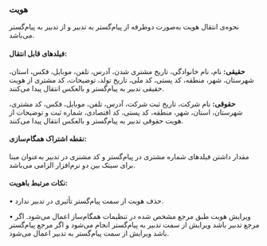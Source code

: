 ### هویت 

نحوه‌ی انتقال هویت به‌صورت دوطرفه از پیام‌گستر به تدبیر و از تدبیر به پیام‌گستر می‌باشد.

#### فیلدهای قابل انتقال:

**حقیقی:** نام، نام خانوادگی، تاریخ مشتری شدن، آدرس، تلفن، موبایل، فکس، استان، شهرستان، شهر، منطقه، کد پستی، کد ملی، تاریخ تولد، توضیحات، کد مشتری از هویت حقیقی تدبیر به پیام‌گستر و بالعکس انتقال پیدا می‌کنند.

**حقوقی:** نام شرکت، تاریخ ثبت شرکت، آدرس، تلفن، موبایل، فکس، کد مشتری، شهرستان، استان، شهر، منطقه، کد پستی، کد اقتصادی، شماره ثبت و توضیحات از هویت حقوقی تدبیر به پیام‌گستر و بالعکس انتقال پیدا می‌کنند.

#### نقطه اشتراک همگام‌سازی: 

مقدار داشتن فیلدهای شماره مشتری در پیام‌گستر و کد مشتری در تدبیر به‌عنوان مبنا برای سینک بین دو نرم‌افزار الزامی می‌باشد.

#### نکات مرتبط باهویت:

•     حذف هویت از سمت پیام‌گستر تأثیری در تدبیر ندارد.

•    ویرایش هویت طبق مرجع مشخص شده در تنظیمات همگام‌ساز اعمال می‌شود. اگر مرجع تدبیر باشد ویرایش از سمت تدبیر به پیام‌گستر انجام می‌شود و اگر مرجع پیام‌گستر باشد ویرایش از سمت پیام‌گستر به تدبیر اعمال می‌شود.
